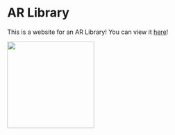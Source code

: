 # AR Library
This is a website for an AR Library! You can view it [here](Website.html)!

<a href="arkit.usdz" rel="ar">
    <img src="arkit.usdz" width=200>
</a>
